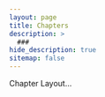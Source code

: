 ```yaml
---
layout: page
title: Chapters
description: >
  ###
hide_description: true
sitemap: false
---
```


Chapter Layout...